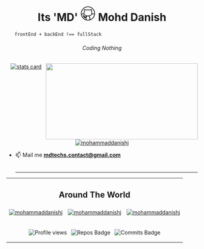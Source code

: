 <h1 align="center">Its 'MD' <!---<img src="https://raw.githubusercontent.com/nixin72/nixin72/master/wave.gif"
            alt="Waving hand animated gif" height="45" width="45" />---> <img src="icon.gif" height="40" width="40">  Mohd Danish</h1>
  
```
   frontEnd + backEnd !== fullStack
```
    
<h6 align="center">Coding Nothing</h6>

<p align="center">
            <a align="center" href="https://github.com/MohammadDanishJ">
                        <img alt="stats card" height="200px" width="400" src="https://github-readme-streak-stats.herokuapp.com/?user=MohammadDanishJ&theme=radical">
                        <img align="right" height="200px" width="400" src="https://github-readme-stats.vercel.app/api?username=MohammadDanishJ&count_private=true&theme=radical&show_icons=true" />
            </a>
</p>

<p align="center">
            <a href="https://twitter.com/mohammaddanishj" target="blank">
                        <img src="https://img.shields.io/twitter/follow/mohammaddanishj?logo=twitter&style=for-the-badge" alt="mohammaddanishj" />
            </a>
</p>
                
- 📫 Mail me **mdtechs.contact@gmail.com**
    <br><br>
    <hr>

            
 <table align="center">
            <tbody>
                        <tr>
                                    <td colspan=3 align="center">
                                                <h2>Around The World</h2>
                                    </td>
                        </tr>
                        <tr>
                                    <td align="center">
                                                <a href="https://twitter.com/mohammaddanishj" target="blank">
                                                            <img align="center"  src="https://img.icons8.com/fluency/48/000000/twitter-circled.png" alt="mohammaddanishj" height="50" width="50" />
                                                </a>
                                    </td>
                                    <td align="center">
                                                <a href="https://instagram.com/mohammaddanishj" target="blank">
                                                            <img align="center" src="https://img.icons8.com/fluency/64/000000/instagram-new.png" alt="mohammaddanishj" height="50" width="50" />
                                                </a>
                                    </td>
                                    <td align="center">
                                                <a href="https://www.linkedin.com/in/mohammaddanishj/" target="blank">
                                                            <img align="center" src="https://img.icons8.com/color/164/000000/linkedin-circled--v2.png" alt="mohammaddanishj" height="50" width="50" />
                                                </a>
                                    </td>
                        </tr>
                        <tr>
                                    <td colspan="3" align="center"> 
                                                <br/>
                                                
![Profile views](https://komarev.com/ghpvc/?username=MohammadDanishJ&color=brightgreen) &nbsp;
![Repos Badge](https://badges.pufler.dev/repos/MohammadDanishJ) &nbsp;
![Commits Badge](https://badges.pufler.dev/commits/monthly/MohammadDanishJ)
                                    </td>
                        </tr>
            </tbody>
</table>
